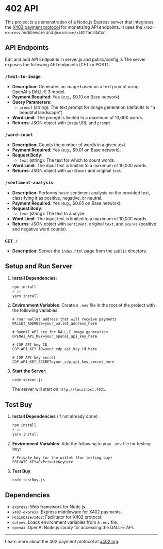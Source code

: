# 402 API

This project is a demonstration of a Node.js Express server that integrates the [X402 payment protocol](https://www.x402.org/) for monetizing API endpoints. It uses the `x402-express` middleware and `@coinbase/x402` facilitator.

## API Endpoints

Edit and add API Endpoints in server.js and public/config.js
The server exposes the following API endpoints (GET or POST):

### `/text-to-image`

- **Description**: Generates an image based on a text prompt using OpenAI's DALL-E 3 model.
- **Payment Required**: Yes (e.g., $0.10 on Base network).
- **Query Parameters**:
  - `prompt` (string): The text prompt for image generation (defaults to "a beautiful landscape").
- **Word Limit**: The prompt is limited to a maximum of 10,000 words.
- **Returns**: JSON object with `image` URL and `prompt`.

### `/word-count`

- **Description**: Counts the number of words in a given text.
- **Payment Required**: Yes (e.g., $0.01 on Base network).
- **Request Body**:
  - `text` (string): The text for which to count words.
- **Word Limit**: The input text is limited to a maximum of 10,000 words.
- **Returns**: JSON object with `wordCount` and original `text`.

### `/sentiment-analysis`

- **Description**: Performs basic sentiment analysis on the provided text, classifying it as positive, negative, or neutral.
- **Payment Required**: Yes (e.g., $0.05 on Base network).
- **Request Body**:
  - `text` (string): The text to analyze.
- **Word Limit**: The input text is limited to a maximum of 10,000 words.
- **Returns**: JSON object with `sentiment`, original `text`, and `scores` (positive and negative word counts).

### `GET /`

- **Description**: Serves the `index.html` page from the `public` directory.

## Setup and Run Server

1. **Install Dependencies**:

   ```bash
   npm install
   # or
   yarn install
   ```

2. **Environment Variables**:
   Create a `.env` file in the root of the project with the following variables:

   ```env
   # Your wallet address that will receive payments
   WALLET_ADDRESS=your_wallet_address_here

   # OpenAI API key for DALL-E image generation
   OPENAI_API_KEY=your_openai_api_key_here

   # CDP API key ID
   CDP_API_KEY_ID=your_cdp_api_key_id_here

   # CDP API key secret
   CDP_API_KEY_SECRET=your_cdp_api_key_secret_here
   ```

3. **Start the Server**:

   ```bash
   node server.js
   ```

   The server will start on `http://localhost:4021`.

## Test Buy

1. **Install Dependencies** (if not already done):

   ```bash
   npm install
   # or
   yarn install
   ```

2. **Environment Variables**:
   Add the following to your `.env` file for testing buy:

   ```env
   # Private key for the wallet (for testing buy)
   PRIVATE_KEY=0xPrivateKeyHere
   ```

3. **Test Buy**:

   ```bash
   node testBuy.js
   ```

## Dependencies

- `express`: Web framework for Node.js.
- `x402-express`: Express middleware for X402 payments.
- `@coinbase/x402`: Facilitator for X402 protocol.
- `dotenv`: Loads environment variables from a `.env` file.
- `openai`: OpenAI Node.js library for accessing the DALL-E API.

---

Learn more about the 402 payment protocol at [x402.org](https://www.x402.org/).

